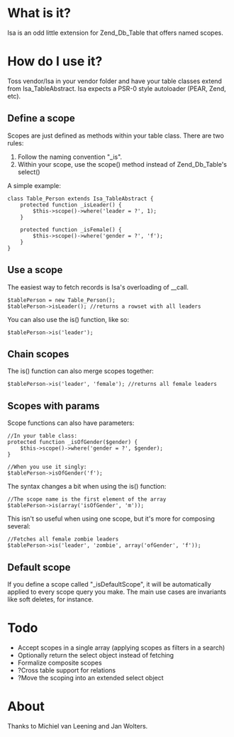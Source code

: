 # What is it?
Isa is an odd little extension for Zend_Db_Table that offers named scopes.

# How do I use it?
Toss vendor/Isa in your vendor folder and have your table classes extend from
Isa_TableAbstract. Isa expects a PSR-0 style autoloader (PEAR, Zend, etc).

## Define a scope
Scopes are just defined as methods within your table class. There are two rules:

1. Follow the naming convention "_is<ScopeName>".
2. Within your scope, use the scope() method instead of Zend_Db_Table's select()

A simple example:

    class Table_Person extends Isa_TableAbstract {
        protected function _isLeader() {
            $this->scope()->where('leader = ?', 1);    
        }
        
        protected function _isFemale() {
            $this->scope()->where('gender = ?', 'f');
        }
    }

## Use a scope
The easiest way to fetch records is Isa's overloading of __call.

    $tablePerson = new Table_Person();
    $tablePerson->isLeader(); //returns a rowset with all leaders
    
You can also use the is() function, like so:

    $tablePerson->is('leader');

## Chain scopes
The is() function can also merge scopes together:

    $tablePerson->is('leader', 'female'); //returns all female leaders

## Scopes with params
Scope functions can also have parameters:

    //In your table class:
    protected function _isOfGender($gender) {
        $this->scope()->where('gender = ?', $gender);
    }
    
    //When you use it singly:
    $tablePerson->isOfGender('f');
    
The syntax changes a bit when using the is() function:

    //The scope name is the first element of the array
    $tablePerson->is(array('isOfGender', 'm'));
    
This isn't so useful when using one scope, but it's more for composing several:

    //Fetches all female zombie leaders
    $tablePerson->is('leader', 'zombie', array('ofGender', 'f'));

## Default scope
If you define a scope called "_isDefaultScope", it will be automatically applied
to every scope query you make. The main use cases are invariants like soft
deletes, for instance.

# Todo
- Accept scopes in a single array (applying scopes as filters in a search)
- Optionally return the select object instead of fetching
- Formalize composite scopes
- ?Cross table support for relations
- ?Move the scoping into an extended select object

# About
Thanks to Michiel van Leening and Jan Wolters.
